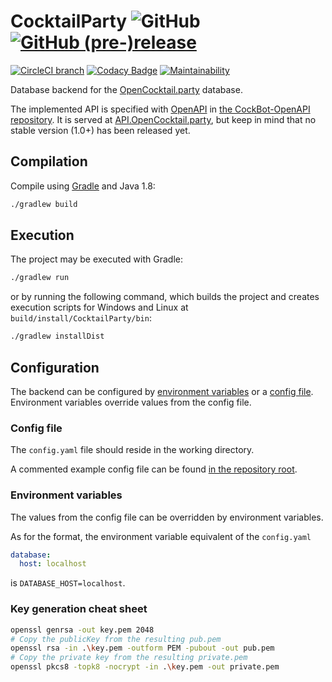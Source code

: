 # CocktailParty ![GitHub](https://img.shields.io/github/license/OpenAlcoholics/CocktailParty.svg) [![GitHub (pre-)release](https://img.shields.io/github/release/OpenAlcoholics/CocktailParty/all.svg)](https://github.com/OpenAlcoholics/CocktailParty/releases)

[![CircleCI branch](https://img.shields.io/circleci/project/github/OpenAlcoholics/CocktailParty/develop.svg)](https://circleci.com/gh/OpenAlcoholics/CocktailParty/tree/develop)
[![Codacy Badge](https://api.codacy.com/project/badge/Grade/43614b273148471fa846c5b6bfc15c5d)](https://www.codacy.com/app/OpenAlcoholics/CocktailParty?utm_source=github.com&amp;utm_medium=referral&amp;utm_content=OpenAlcoholics/CocktailParty&amp;utm_campaign=Badge_Grade)
[![Maintainability](https://api.codeclimate.com/v1/badges/bb3f6f7f910572495b55/maintainability)](https://codeclimate.com/github/OpenAlcoholics/CocktailParty/maintainability)

Database backend for the [OpenCocktail.party](http://OpenCocktail.party) database.

The implemented API is specified with [OpenAPI](https://www.openapis.org/) in
[the CockBot-OpenAPI repository](../CockBot-OpenAPI/OpenCocktail.yaml).
It is served at [API.OpenCocktail.party](https://api.OpenCocktail.party),
but keep in mind that no stable version (1.0+) has been released yet.

## Compilation

Compile using [Gradle](https://gradle.org/) and Java 1.8:

```bash
./gradlew build
```

## Execution

The project may be executed with Gradle:

```bash
./gradlew run
```

or by running the following command, which builds the project and creates execution
scripts for Windows and Linux at `build/install/CocktailParty/bin`:

```bash
./gradlew installDist
```

## Configuration

The backend can be configured by [environment variables](#environment-variables) or
a [config file](#config-file). Environment variables override values from the config file.

### Config file

The `config.yaml` file should reside in the working directory.

A commented example config file can be found [in the repository root](config.example.yaml).

### Environment variables

The values from the config file can be overridden by environment variables.

As for the format, the environment variable equivalent of the `config.yaml`

```yaml
database:
  host: localhost
```

is `DATABASE_HOST=localhost`.

### Key generation cheat sheet

```bash
openssl genrsa -out key.pem 2048
# Copy the publicKey from the resulting pub.pem
openssl rsa -in .\key.pem -outform PEM -pubout -out pub.pem
# Copy the private key from the resulting private.pem
openssl pkcs8 -topk8 -nocrypt -in .\key.pem -out private.pem
```
